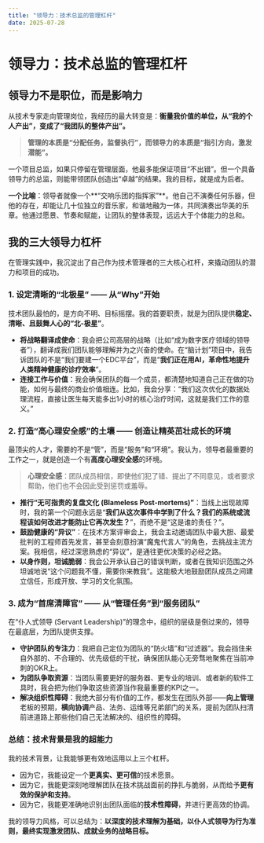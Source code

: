 ```yaml
---
title: "领导力：技术总监的管理杠杆"
date: 2025-07-28
---
```


# 领导力：技术总监的管理杠杆

## 领导力不是职位，而是影响力

从技术专家走向管理岗位，我经历的最大转变是：**衡量我价值的单位，从“我的个人产出”，变成了“我团队的整体产出”。**

> **管理的本质是“分配任务，监督执行”，而领导力的本质是“指引方向，激发潜能”。**

一个项目总监，如果只停留在管理层面，他最多能保证项目“不出错”。但一个具备领导力的总监，则能带领团队创造出“卓越”的结果。我的目标，就是成为后者。

**一个比喻**：领导者就像一个**“交响乐团的指挥家”**。他自己不演奏任何乐器，但他的存在，却能让几十位独立的音乐家，和谐地融为一体，共同演奏出华美的乐章。他通过愿景、节奏和赋能，让团队的整体表现，远远大于个体能力的总和。

## 我的三大领导力杠杆

在管理实践中，我沉淀出了自己作为技术管理者的三大核心杠杆，来撬动团队的潜力和项目的成功。

### 1. 设定清晰的“北极星” —— 从“Why”开始

技术团队最怕的，是方向不明、目标摇摆。我的首要职责，就是为团队提供**稳定、清晰、且鼓舞人心的“北-极星”**。

* **将战略翻译成使命**：我会把公司高层的战略（比如“成为数字医疗领域的领导者”），翻译成我们团队能够理解并为之兴奋的使命。在“脑计划”项目中，我告诉团队的不是“我们要建一个EDC平台”，而是“**我们正在用AI，革命性地提升人类精神健康的诊疗效率**”。
* **连接工作与价值**：我会确保团队的每一个成员，都清楚地知道自己正在做的功能，如何与最终的商业价值相连。比如，我会分享：“我们这次优化的数据处理流程，直接让医生每天能多出1小时的核心治疗时间，这就是我们工作的意义。”

### 2. 打造“高心理安全感”的土壤 —— 创造让精英茁壮成长的环境

最顶尖的人才，需要的不是“管”，而是“服务”和“环境”。我认为，领导者最重要的工作之一，就是创造一个有**高度心理安全感**的环境。

> **心理安全感**：团队成员相信，即使他们犯了错、提出了不同意见，或者要求帮助，他们也不会因此受到惩罚或羞辱。

* **推行“无可指责的复盘文化 (Blameless Post-mortems)”**：当线上出现故障时，我的第一个问题永远是“**我们从这次事件中学到了什么？我们的系统或流程该如何改进才能防止它再次发生？**”，而绝不是“这是谁的责任？”。
* **鼓励健康的“异议”**：在技术方案评审会上，我会主动邀请团队中最大胆、最爱批判的工程师首先发言，甚至会刻意扮演“魔鬼代言人”的角色，去挑战主流方案。我相信，经过深思熟虑的“异议”，是通往更优决策的必经之路。
* **以身作则，坦诚脆弱**：我会公开承认自己的错误判断，或者在我知识范围之外坦诚地说“这个问题我不懂，需要你来教我”。这能极大地鼓励团队成员之间建立信任，形成开放、学习的文化氛围。

### 3. 成为“首席清障官” —— 从“管理任务”到“服务团队”

在“仆人式领导 (Servant Leadership)”的理念中，组织的层级是倒过来的，领导在最底层，为团队提供支撑。

* **守护团队的专注力**：我把自己定位为团队的“防火墙”和“过滤器”。我会挡住来自外部的、不合理的、优先级低的干扰，确保团队能心无旁骛地聚焦在当前冲刺的OKR上。
* **为团队争取资源**：当团队需要更好的服务器、更专业的培训、或者新的软件工具时，我会把为他们争取这些资源当作我最重要的KPI之一。
* **解决组织性障碍**：我绝大部分有价值的工作，都发生在团队外部——**向上管理**老板的预期，**横向协调**产品、法务、运维等兄弟部门的关系，提前为团队扫清前进道路上那些他们自己无法解决的、组织性的障碍。

### 总结：技术背景是我的超能力

我的技术背景，让我能够更有效地运用以上三个杠杆。
* 因为它，我能设定一个**更真实、更可信**的技术愿景。
* 因为它，我能更深刻地理解团队在技术挑战面前的挣扎与脆弱，从而给予**更有效的保护和支持**。
* 因为它，我能更准确地识别出团队面临的**技术性障碍**，并进行更高效的协调。

我的领导力风格，可以总结为：**以深度的技术理解为基础，以仆人式领导为行为准则，最终实现激发团队、成就业务的战略目标。**